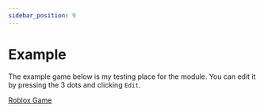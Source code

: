 ```yaml
---
sidebar_position: 9
---
```


# Example

The example game below is my testing place for the module. You can edit it by pressing the 3 dots and clicking `Edit`.

<a href="https://www.roblox.com/games/12236068051/GIF-Playground" target="_blank" class="button button--primary">Roblox Game</a>
